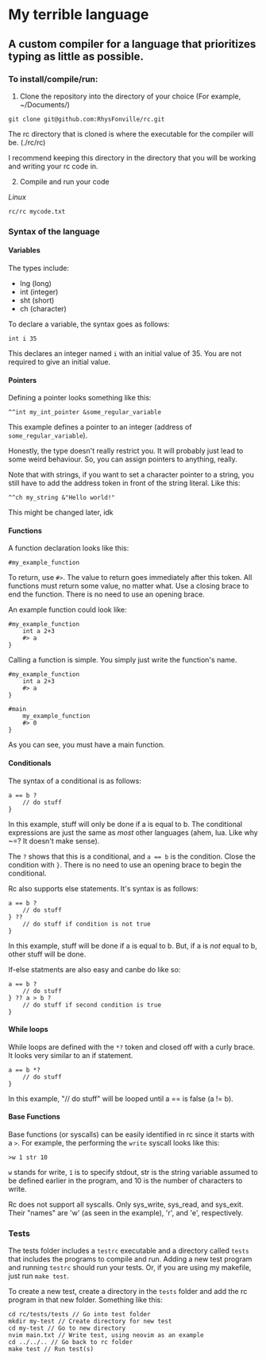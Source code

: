 <h1>My terrible language</h1>
<h2>A custom compiler for a language that prioritizes typing as little as possible.</h2>


<h3>To install/compile/run:</h3>

1. Clone the repository into the directory of your choice (For example, ~/Documents/)
```
git clone git@github.com:RhysFonville/rc.git
```
The rc directory that is cloned is where the executable for the compiler will be. (./rc/rc)

I recommend keeping this directory in the directory that you will be working and writing your rc code in.

2. Compile and run your code 

<i>Linux</i>
```
rc/rc mycode.txt
```

<h3>Syntax of the language</h3>

<h4>Variables</h4>

The types include:
<ul>
    <li>lng (long)</li>
    <li>int (integer)</li>
    <li>sht (short)</li>
    <li>ch (character)</li>
</ul>

To declare a variable, the syntax goes as follows:
```
int i 35
```
This declares an integer named `i` with an initial value of 35. You are not required to give an initial value.

<h4>Pointers</h4>

Defining a pointer looks something like this:
```
^^int my_int_pointer &some_regular_variable
```
This example defines a pointer to an integer (address of `some_regular_variable`).

Honestly, the type doesn't really restrict you. It will probably just lead to some weird behaviour. So, you can assign pointers to anything, really.

Note that with strings, if you want to set a character pointer to a string, you still have to add the address token in front of the string literal. Like this:
```
^^ch my_string &"Hello world!"
```
This might be changed later, idk

<h4>Functions</h4>

A function declaration looks like this:
```
#my_example_function
```

To return, use `#>`. The value to return goes immediately after this token. All functions must return some value, no matter what. Use a closing brace to end the function. There is no need to use an opening brace.

An example function could look like:
```
#my_example_function
    int a 2+3
    #> a
}
```

Calling a function is simple. You simply just write the function's name.
```
#my_example_function
    int a 2+3
    #> a
}

#main
    my_example_function
    #> 0
}
```

As you can see, you must have a main function.

<h4>Conditionals</h4>

The syntax of a conditional is as follows:
```
a == b ?
    // do stuff
}
```
In this example, stuff will only be done if a is equal to b. The conditional expressions are just the same as *most* other languages (ahem, lua. Like why ~=? It doesn't make sense).

The `?` shows that this is a conditional, and `a == b` is the condition. Close the condition with `}`. There is no need to use an opening brace to begin the conditional.

Rc also supports else statements. It's syntax is as follows:
```
a == b ?
    // do stuff
} ??
    // do stuff if condition is not true
}
```
In this example, stuff will be done if a is equal to b. But, if a is *not* equal to b, other stuff will be done.

If-else statments are also easy and canbe do like so:
```
a == b ?
    // do stuff
} ?? a > b ?
    // do stuff if second condition is true
}
```

<h4>While loops</h4>

While loops are defined with the `*?` token and closed off with a curly brace. It looks very similar to an if statement.
```
a == b *?
    // do stuff
}
```
In this example, "// do stuff" will be looped until a == is false (a != b).

<h4>Base Functions</h4>

Base functions (or syscalls) can be easily identified in rc since it starts with a `>`. For example, the performing the `write` syscall looks like this:
```
>w 1 str 10
```
`w` stands for write, `1` is to specify stdout, str is the string variable assumed to be defined earlier in the program, and 10 is the number of characters to write.

Rc does not support all syscalls. Only sys_write, sys_read, and sys_exit. Their "names" are 'w' (as seen in the example), 'r', and 'e', respectively.

<h3>Tests</h3>

The tests folder includes a `testrc` executable and a directory called `tests` that includes the programs to compile and run. Adding a new test program and running `testrc` should run your tests. Or, if you are using my makefile, just run `make test`.

To create a new test, create a directory in the `tests` folder and add the rc program in that new folder. Something like this:

```
cd rc/tests/tests // Go into test folder
mkdir my-test // Create directory for new test
cd my-test // Go to new directory
nvim main.txt // Write test, using neovim as an example
cd ../../.. // Go back to rc folder
make test // Run test(s)
```


